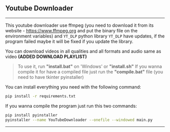 ## Youtube Downloader

----

This youtube downloader use ffmpeg (you need to download it from its website - https://www.ffmpeg.org and put the binary file on the environment variables) and ``YT_DLP`` python library ``YT_DLP`` have updates, if the program failed maybe it will be fixed if you update the library.

You can download videos in all qualities and all formats and audio same as video **(ADDED DOWNLOAD PLAYLIST)**

> To use it, run **"install.bat"** on 'Windows' or **"install.sh"** 
If you wanna compile it for have a compiled file just run the **"compile.bat"** file (you need to have tkinter pyinstaller)

You can install everything you need with the following command:
```bash
pip install -r requirements.txt
```

If you wanna compile the program just run this two commands:
```bash
pip install pyinstaller
pyinstaller --name YouTubeDownloader --onefile --windowed main.py
```
----
